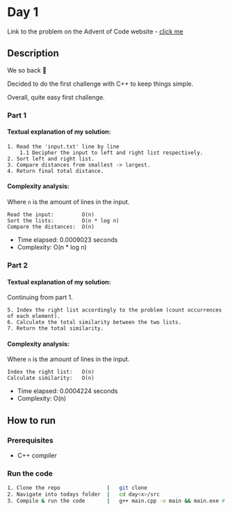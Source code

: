 # Day 1

Link to the problem on the Advent of Code website - [click me](https://adventofcode.com/2024/day/1)

## Description

We so back 🎄

Decided to do the first challenge with C++ to keep things simple.

Overall, quite easy first challenge.

### Part 1

#### Textual explanation of my solution:

```
1. Read the 'input.txt' line by line
    1.1 Decipher the input to left and right list respectively.
2. Sort left and right list.
3. Compare distances from smallest -> largest.
4. Return final total distance.
```

#### Complexity analysis:
Where `n` is the amount of lines in the input.
```
Read the input:         O(n)
Sort the lists:         O(n * log n)
Compare the distances:  O(n)
```

- Time elapsed: 0.0009023 seconds
- Complexity:   O(n * log n)

### Part 2

#### Textual explanation of my solution:
Continuing from part 1.
```
5. Index the right list accordingly to the problem (count occurrences of each element).
6. Calculate the total similarity between the two lists.
7. Return the total similarity.
```

#### Complexity analysis:
Where `n` is the amount of lines in the input.
```
Index the right list:   O(n)
Calculate similarity:   O(n)
```

- Time elapsed: 0.0004224 seconds
- Complexity: O(n)

## How to run

### Prerequisites

- C++ compiler

### Run the code

```bash
1. Clone the repo               |   git clone
2. Navigate into todays folder  |   cd day<x>/src
3. Compile & run the code       |   g++ main.cpp -o main && main.exe # Or whatever compiler you use
```

